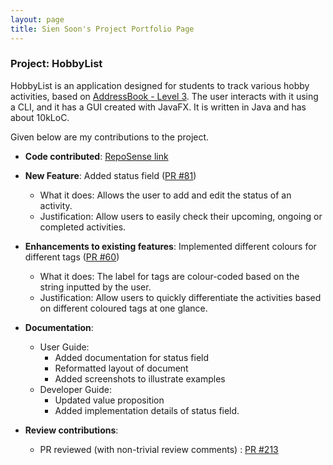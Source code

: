 ```yaml
---
layout: page
title: Sien Soon's Project Portfolio Page
---
```


### Project: HobbyList

HobbyList is an application designed for students to track various hobby activities, based on [AddressBook - Level 3](https://github.com/nus-cs2103-AY2223S1/tp). The user interacts with it using a CLI, and it has a GUI created with JavaFX. It is written in Java and has about 10kLoC.

Given below are my contributions to the project.

* **Code contributed**: [RepoSense link](https://nus-cs2103-ay2223s1.github.io/tp-dashboard/?search=ssyap98&breakdown=true)


* **New Feature**: Added status field ([PR #81](https://github.com/AY2223S1-CS2103T-T12-3/tp/pull/81))
  * What it does: Allows the user to add and edit the status of an activity. 
  * Justification: Allow users to easily check their upcoming, ongoing or completed activities.
  
  
* **Enhancements to existing features**: Implemented different colours for different tags ([PR #60](https://github.com/AY2223S1-CS2103T-T12-3/tp/pull/60))
  * What it does: The label for tags are colour-coded based on the string inputted by the user. 
  * Justification: Allow users to quickly differentiate the activities based on different coloured tags at one glance.


* **Documentation**:
  * User Guide:
    * Added documentation for status field 
    * Reformatted layout of document
    * Added screenshots to illustrate examples
  * Developer Guide:
    * Updated value proposition
    * Added implementation details of status field.


* **Review contributions**:
  * PR reviewed (with non-trivial review comments) : [PR #213](https://github.com/AY2223S1-CS2103T-T12-3/tp/pull/213)
  
